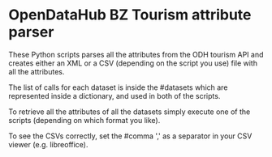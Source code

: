 # OpenDataHub BZ Tourism attribute parser

These Python scripts parses all the attributes from the ODH tourism API and creates either an XML or a CSV (depending on the script you use) file with all the attributes.

The list of calls for each dataset is inside the #datasets which are represented inside a dictionary, and used in both of the scripts.

To retrieve all the attributes of all the datasets simply execute one of the scripts (depending on which format you like).

To see the CSVs correctly, set the #comma ',' as a separator in your CSV viewer (e.g. libreoffice).